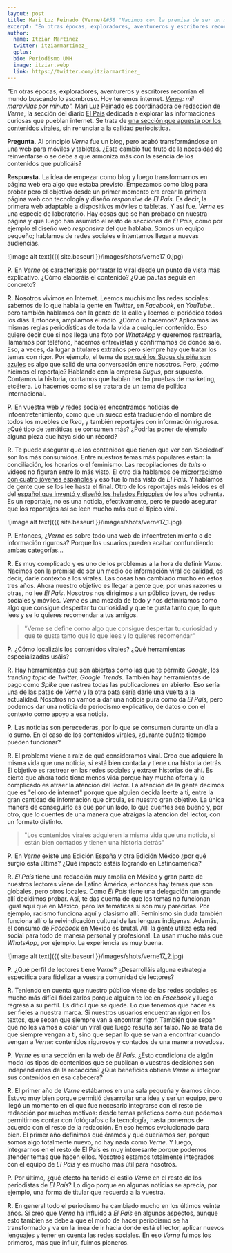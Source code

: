 ```yaml
---
layout: post
title: Mari Luz Peinado (Verne)&#58 "Nacimos con la premisa de ser un medio de información viral de calidad en El País"
excerpt: "En otras épocas, exploradores, aventureros y escritores recorrían el mundo buscando lo asombroso. Hoy tenemos internet. Verne: mil maravillas por minuto. Mari Luz Peinado es coordinadora de redacción de Verne, la sección del diario El País dedicada a explorar las informaciones curiosas que pueblan internet. Se trata de una sección que apuesta por los contenidos virales, sin renunciar a la calidad periodística."
author:
  name: Itziar Martínez
  twitter: itziarmartinez_
  gplus:  
  bio: Periodismo UMH
  image: itziar.webp
  link: https://twitter.com/itziarmartinez_
---
```

"En otras épocas, exploradores, aventureros y escritores recorrían el mundo buscando lo asombroso. Hoy tenemos internet. *[Verne](https://verne.elpais.com/verne/2016/02/10/articulo/1455114499_340783.html): mil maravillas por minuto".* [Mari Luz Peinado](https://twitter.com/mluzpeinado) es coordinadora de redacción de *Verne*, la sección del diario [El País](https://elpais.com/) dedicada a explorar las informaciones curiosas que pueblan internet. Se trata de [una sección que apuesta por los contenidos virales](http://mip.umh.es/blog/2016/12/11/lucia-gonzalez-verne-periodismo-viral/), sin renunciar a la calidad periodística.

**Pregunta.** Al principio *Verne* fue un blog, pero acabó transformándose en una web para móviles y tabletas. ¿Este cambio fue fruto de la necesidad de reinventarse o se debe a que armoniza más con la esencia de los contenidos que publicáis?

**Respuesta.** La idea de empezar como blog y luego transformarnos en página web era algo que estaba previsto. Empezamos como blog para probar pero el objetivo desde un primer momento era crear la primera página web con tecnología y diseño *responsive* de *El País*. Es decir, la primera web adaptable a dispositivos móviles o tabletas. Y así fue. *Verne* es una especie de laboratorio. Hay cosas que se han probado en nuestra página y que luego han asumido el resto de secciones de *El País*, como por ejemplo el diseño web *responsive* del que hablaba. Somos un equipo pequeño; hablamos de redes sociales e intentamos llegar a nuevas audiencias. 

![image alt text]({{ site.baseurl }}/images/shots/verne17_0.jpg)

**P.** En *Verne* os caracterizáis por tratar lo viral desde un punto de vista más explicativo. ¿Cómo elaboráis el contenido? ¿Qué pautas seguís en concreto?

**R.** Nosotros vivimos en Internet. Leemos muchísimo las redes sociales: sabemos de lo que habla la gente en *Twitter*, en *Facebook*, en *YouTube*… pero también hablamos con la gente de la calle y leemos el periódico todos los días. Entonces, ampliamos el radio. ¿Cómo lo hacemos? Aplicamos las mismas reglas periodísticas de toda la vida a cualquier contenido. Eso quiere decir que si nos llega una foto por *WhatsApp* y queremos rastrearla, llamamos por teléfono, hacemos entrevistas y confirmamos de donde sale. Eso, a veces, da lugar a titulares extraños pero siempre hay que tratar los temas con rigor. Por ejemplo, el tema de [por qué los Sugus de piña son azules](https://verne.elpais.com/verne/2016/02/10/articulo/1455114499_340783.html) es algo que salió de una conversación entre nosotros. Pero, ¿cómo hicimos el reportaje? Hablando con la empresa *Sugus*, por supuesto. Contamos la historia, contamos que habían hecho pruebas de marketing, etcétera. Lo hacemos como si se tratara de un tema de política internacional. 

**P.** En vuestra web y redes sociales encontramos noticias de infoentretenimiento, como que un sueco está traduciendo el nombre de todos los muebles de *Ikea*, y también  reportajes con información rigurosa. ¿Qué tipo de temáticas se consumen más? ¿Podrías poner de ejemplo alguna pieza que haya sido un récord?

**R.** Te puedo asegurar que los contenidos que tienen que ver con ‘Sociedad’ son los más consumidos. Entre nuestros temas más populares están: la conciliación, los horarios o el feminismo. Las recopilaciones de *tuits* o vídeos no figuran entre lo más visto. El otro día hablamos de [microrracismo con cuatro jóvenes españoles](https://verne.elpais.com/verne/2017/09/19/articulo/1505807589_910685.html) y eso fue lo más visto de *El País*. Y hablamos de gente que se los lee hasta el final. Otro de los reportajes más leídos es el del [español que inventó y diseñó los helados Frigopies](https://verne.elpais.com/verne/2017/07/06/articulo/1499326164_567700.html) de los años ochenta. Es un reportaje, no es una noticia, efectivamente, pero te puedo asegurar que los reportajes así se leen mucho más que el típico viral.

![image alt text]({{ site.baseurl }}/images/shots/verne17_1.jpg)

**P.** Entonces, ¿*Verne* es sobre todo una web de infoentretenimiento o de información rigurosa? Porque los usuarios pueden acabar confundiendo ambas categorías…

**R.** Es muy complicado y es uno de los problemas a la hora de definir *Verne*. Nacimos con la premisa de ser un medio de información viral de calidad, es decir, darle contexto a los virales. Las cosas han cambiado mucho en estos tres años. Ahora nuestro objetivo es llegar a gente que, por unas razones u otras, no lee *El País*. Nosotros nos dirigimos a un público joven, de redes sociales y móviles. *Verne* es una mezcla de todo y nos definiríamos como algo que consigue despertar tu curiosidad y que te gusta tanto que, lo que lees y se lo quieres recomendar a tus amigos. 

> "Verne se define como algo que consigue despertar tu curiosidad y que te gusta tanto que lo que lees y lo quieres recomendar"

**P.** ¿Cómo localizáis los contenidos virales? ¿Qué herramientas especializadas usáis?

**R.** Hay herramientas que son abiertas como las que te permite *Google*, los *trending topic* de *Twitter, Google Trends*. También hay herramientas de pago como *Spike* que rastrea todas las publicaciones en abierto. Eso sería una de las patas de *Verne* y la otra pata sería darle una vuelta a la actualidad. Nosotros no vamos a dar una noticia pura como da *El País*, pero podemos dar una noticia de periodismo explicativo, de datos o con el contexto como apoyo a esa noticia.

**P.** Las noticias son perecederas, por lo que se consumen durante un día a lo sumo. En el caso de los contenidos virales, ¿durante cuánto tiempo pueden funcionar?

**R.** El problema viene a raíz de qué consideramos viral. Creo que adquiere la misma vida que una noticia, si está bien contada y tiene una historia detrás. El objetivo es rastrear en las redes sociales y extraer historias de ahí. Es cierto que ahora todo tiene menos vida porque hay mucha oferta y lo complicado es atraer la atención del lector. La atención de la gente decimos que es "el oro de internet" porque que alguien decida leerte a ti, entre la gran cantidad de información que circula, es nuestro gran objetivo. La única manera de conseguirlo es que por un lado, lo que cuentes sea bueno y, por otro, que lo cuentes de una manera que atraigas la atención del lector, con un formato distinto. 

>"Los contenidos virales adquieren la misma vida que una noticia, si están bien contados y tienen una historia detrás"

**P.** En *Verne* existe una Edición España y otra Edición México ¿por qué surgió esta última? ¿Qué impacto estáis logrando en Latinoamérica?

**R.** *El País* tiene una redacción muy amplia en México y gran parte de nuestros lectores viene de Latino América, entonces hay temas que son globales, pero otros locales. Como *El País* tiene una delegación tan grande allí decidimos probar. Así, te das cuenta de que los temas no funcionan igual aquí que en México, pero las temáticas sí son muy parecidas. Por ejemplo, racismo funciona aquí y clasismo allí. Feminismo sin duda también funciona allí o la reivindicación cultural de las lenguas indígenas. Además, el consumo de *Facebook* en México es brutal. Allí la gente utiliza esta red social para todo de manera personal y profesional. La usan mucho más que *WhatsApp*, por ejemplo. La experiencia es muy buena.

![image alt text]({{ site.baseurl }}/images/shots/verne17_2.jpg)

**P.** ¿Qué perfil de lectores tiene *Verne*? ¿Desarrolláis alguna estrategia específica para fidelizar a vuestra comunidad de lectores?

**R.** Teniendo en cuenta que nuestro público viene de las redes sociales es mucho más difícil fidelizarlos porque alguien te lee en *Facebook* y luego regresa a su perfil. Es difícil que se quede. Lo que tenemos que hacer es ser fieles a nuestra marca. Si nuestros usuarios encuentran rigor en los textos, que sepan que siempre van a encontrar rigor. También que sepan que no les vamos a colar un viral que luego resulta ser falso. No se trata de que siempre vengan a ti, sino que sepan lo que se van a encontrar cuando vengan a *Verne:* contenidos rigurosos y contados de una manera novedosa. 

**P.** *Verne* es una sección en la web de *El País*. ¿Esto condiciona de algún modo los tipos de contenidos que se publican o vuestras decisiones son independientes de la redacción? ¿Qué beneficios obtiene *Verne* al integrar sus contenidos en esa cabecera?

**R.** El primer año de *Verne* estábamos en una sala pequeña y éramos cinco. Estuvo muy bien porque permitió desarrollar una idea y ser un equipo, pero llegó un momento en el que fue necesario integrarse con el resto de  redacción por muchos motivos: desde temas prácticos como que podemos permitirnos contar con fotógrafos o la tecnología, hasta ponernos de acuerdo con el resto de la redacción. En eso hemos evolucionado para bien. El primer año definimos qué éramos y qué queríamos ser, porque somos algo totalmente nuevo, no hay nada como *Verne*. Y luego, integrarnos en el resto de El País es muy interesante porque podemos atender temas que hacen ellos. Nosotros estamos totalmente integrados con el equipo de *El País* y es mucho más útil para nosotros.

**P.** Por último, ¿qué efecto ha tenido el estilo *Verne* en el resto de los periodistas de *El País*? Lo digo porque en algunas noticias se aprecia, por ejemplo, una forma de titular que recuerda a la vuestra.

**R.** En general todo el periodismo ha cambiado mucho en los últimos veinte años. Sí creo que *Verne* ha influido a *El País* en algunos aspectos, aunque esto también se debe a que el modo de hacer periodismo se ha transformado y va en la línea de ir hacia donde está el lector, aplicar nuevos lenguajes y tener en cuenta las redes sociales. En eso *Verne* fuimos los primeros, más que influir, fuimos pioneros. 